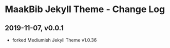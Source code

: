 # MaakBib Jekyll Theme - Change Log

## 2019-11-07, v0.0.1
- forked Mediumish Jekyll Theme v1.0.36

